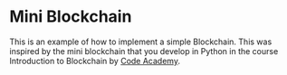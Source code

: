 # Mini Blockchain

This is an example of how to implement a simple Blockchain. This was inspired
by the mini blockchain that you develop in Python in the course Introduction
to Blockchain by [Code Academy](https://www.codecademy.com/).